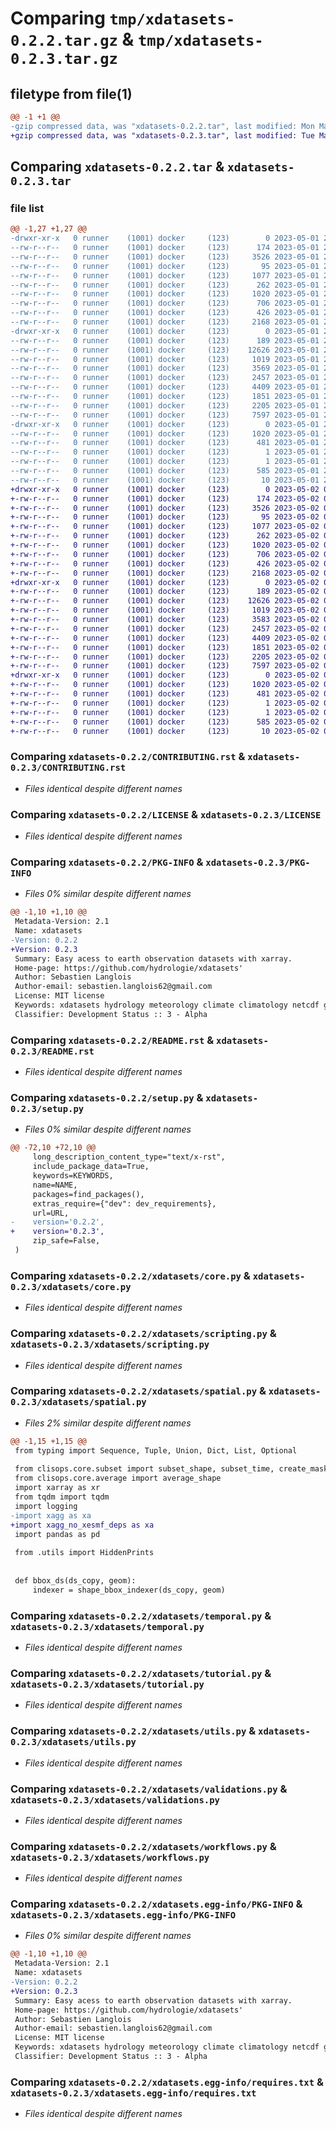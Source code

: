 # Comparing `tmp/xdatasets-0.2.2.tar.gz` & `tmp/xdatasets-0.2.3.tar.gz`

## filetype from file(1)

```diff
@@ -1 +1 @@
-gzip compressed data, was "xdatasets-0.2.2.tar", last modified: Mon May  1 23:58:57 2023, max compression
+gzip compressed data, was "xdatasets-0.2.3.tar", last modified: Tue May  2 00:30:53 2023, max compression
```

## Comparing `xdatasets-0.2.2.tar` & `xdatasets-0.2.3.tar`

### file list

```diff
@@ -1,27 +1,27 @@
-drwxr-xr-x   0 runner    (1001) docker     (123)        0 2023-05-01 23:58:57.752591 xdatasets-0.2.2/
--rw-r--r--   0 runner    (1001) docker     (123)      174 2023-05-01 23:58:54.000000 xdatasets-0.2.2/AUTHORS.rst
--rw-r--r--   0 runner    (1001) docker     (123)     3526 2023-05-01 23:58:54.000000 xdatasets-0.2.2/CONTRIBUTING.rst
--rw-r--r--   0 runner    (1001) docker     (123)       95 2023-05-01 23:58:54.000000 xdatasets-0.2.2/HISTORY.rst
--rw-r--r--   0 runner    (1001) docker     (123)     1077 2023-05-01 23:58:54.000000 xdatasets-0.2.2/LICENSE
--rw-r--r--   0 runner    (1001) docker     (123)      262 2023-05-01 23:58:54.000000 xdatasets-0.2.2/MANIFEST.in
--rw-r--r--   0 runner    (1001) docker     (123)     1020 2023-05-01 23:58:57.752591 xdatasets-0.2.2/PKG-INFO
--rw-r--r--   0 runner    (1001) docker     (123)      706 2023-05-01 23:58:54.000000 xdatasets-0.2.2/README.rst
--rw-r--r--   0 runner    (1001) docker     (123)      426 2023-05-01 23:58:57.752591 xdatasets-0.2.2/setup.cfg
--rw-r--r--   0 runner    (1001) docker     (123)     2168 2023-05-01 23:58:54.000000 xdatasets-0.2.2/setup.py
-drwxr-xr-x   0 runner    (1001) docker     (123)        0 2023-05-01 23:58:57.752591 xdatasets-0.2.2/xdatasets/
--rw-r--r--   0 runner    (1001) docker     (123)      189 2023-05-01 23:58:54.000000 xdatasets-0.2.2/xdatasets/__init__.py
--rw-r--r--   0 runner    (1001) docker     (123)    12626 2023-05-01 23:58:54.000000 xdatasets-0.2.2/xdatasets/core.py
--rw-r--r--   0 runner    (1001) docker     (123)     1019 2023-05-01 23:58:54.000000 xdatasets-0.2.2/xdatasets/scripting.py
--rw-r--r--   0 runner    (1001) docker     (123)     3569 2023-05-01 23:58:54.000000 xdatasets-0.2.2/xdatasets/spatial.py
--rw-r--r--   0 runner    (1001) docker     (123)     2457 2023-05-01 23:58:54.000000 xdatasets-0.2.2/xdatasets/temporal.py
--rw-r--r--   0 runner    (1001) docker     (123)     4409 2023-05-01 23:58:54.000000 xdatasets-0.2.2/xdatasets/tutorial.py
--rw-r--r--   0 runner    (1001) docker     (123)     1851 2023-05-01 23:58:54.000000 xdatasets-0.2.2/xdatasets/utils.py
--rw-r--r--   0 runner    (1001) docker     (123)     2205 2023-05-01 23:58:54.000000 xdatasets-0.2.2/xdatasets/validations.py
--rw-r--r--   0 runner    (1001) docker     (123)     7597 2023-05-01 23:58:54.000000 xdatasets-0.2.2/xdatasets/workflows.py
-drwxr-xr-x   0 runner    (1001) docker     (123)        0 2023-05-01 23:58:57.752591 xdatasets-0.2.2/xdatasets.egg-info/
--rw-r--r--   0 runner    (1001) docker     (123)     1020 2023-05-01 23:58:57.000000 xdatasets-0.2.2/xdatasets.egg-info/PKG-INFO
--rw-r--r--   0 runner    (1001) docker     (123)      481 2023-05-01 23:58:57.000000 xdatasets-0.2.2/xdatasets.egg-info/SOURCES.txt
--rw-r--r--   0 runner    (1001) docker     (123)        1 2023-05-01 23:58:57.000000 xdatasets-0.2.2/xdatasets.egg-info/dependency_links.txt
--rw-r--r--   0 runner    (1001) docker     (123)        1 2023-05-01 23:58:57.000000 xdatasets-0.2.2/xdatasets.egg-info/not-zip-safe
--rw-r--r--   0 runner    (1001) docker     (123)      585 2023-05-01 23:58:57.000000 xdatasets-0.2.2/xdatasets.egg-info/requires.txt
--rw-r--r--   0 runner    (1001) docker     (123)       10 2023-05-01 23:58:57.000000 xdatasets-0.2.2/xdatasets.egg-info/top_level.txt
+drwxr-xr-x   0 runner    (1001) docker     (123)        0 2023-05-02 00:30:53.562669 xdatasets-0.2.3/
+-rw-r--r--   0 runner    (1001) docker     (123)      174 2023-05-02 00:30:49.000000 xdatasets-0.2.3/AUTHORS.rst
+-rw-r--r--   0 runner    (1001) docker     (123)     3526 2023-05-02 00:30:49.000000 xdatasets-0.2.3/CONTRIBUTING.rst
+-rw-r--r--   0 runner    (1001) docker     (123)       95 2023-05-02 00:30:49.000000 xdatasets-0.2.3/HISTORY.rst
+-rw-r--r--   0 runner    (1001) docker     (123)     1077 2023-05-02 00:30:49.000000 xdatasets-0.2.3/LICENSE
+-rw-r--r--   0 runner    (1001) docker     (123)      262 2023-05-02 00:30:49.000000 xdatasets-0.2.3/MANIFEST.in
+-rw-r--r--   0 runner    (1001) docker     (123)     1020 2023-05-02 00:30:53.562669 xdatasets-0.2.3/PKG-INFO
+-rw-r--r--   0 runner    (1001) docker     (123)      706 2023-05-02 00:30:49.000000 xdatasets-0.2.3/README.rst
+-rw-r--r--   0 runner    (1001) docker     (123)      426 2023-05-02 00:30:53.562669 xdatasets-0.2.3/setup.cfg
+-rw-r--r--   0 runner    (1001) docker     (123)     2168 2023-05-02 00:30:49.000000 xdatasets-0.2.3/setup.py
+drwxr-xr-x   0 runner    (1001) docker     (123)        0 2023-05-02 00:30:53.558669 xdatasets-0.2.3/xdatasets/
+-rw-r--r--   0 runner    (1001) docker     (123)      189 2023-05-02 00:30:49.000000 xdatasets-0.2.3/xdatasets/__init__.py
+-rw-r--r--   0 runner    (1001) docker     (123)    12626 2023-05-02 00:30:49.000000 xdatasets-0.2.3/xdatasets/core.py
+-rw-r--r--   0 runner    (1001) docker     (123)     1019 2023-05-02 00:30:49.000000 xdatasets-0.2.3/xdatasets/scripting.py
+-rw-r--r--   0 runner    (1001) docker     (123)     3583 2023-05-02 00:30:49.000000 xdatasets-0.2.3/xdatasets/spatial.py
+-rw-r--r--   0 runner    (1001) docker     (123)     2457 2023-05-02 00:30:49.000000 xdatasets-0.2.3/xdatasets/temporal.py
+-rw-r--r--   0 runner    (1001) docker     (123)     4409 2023-05-02 00:30:49.000000 xdatasets-0.2.3/xdatasets/tutorial.py
+-rw-r--r--   0 runner    (1001) docker     (123)     1851 2023-05-02 00:30:49.000000 xdatasets-0.2.3/xdatasets/utils.py
+-rw-r--r--   0 runner    (1001) docker     (123)     2205 2023-05-02 00:30:49.000000 xdatasets-0.2.3/xdatasets/validations.py
+-rw-r--r--   0 runner    (1001) docker     (123)     7597 2023-05-02 00:30:49.000000 xdatasets-0.2.3/xdatasets/workflows.py
+drwxr-xr-x   0 runner    (1001) docker     (123)        0 2023-05-02 00:30:53.562669 xdatasets-0.2.3/xdatasets.egg-info/
+-rw-r--r--   0 runner    (1001) docker     (123)     1020 2023-05-02 00:30:53.000000 xdatasets-0.2.3/xdatasets.egg-info/PKG-INFO
+-rw-r--r--   0 runner    (1001) docker     (123)      481 2023-05-02 00:30:53.000000 xdatasets-0.2.3/xdatasets.egg-info/SOURCES.txt
+-rw-r--r--   0 runner    (1001) docker     (123)        1 2023-05-02 00:30:53.000000 xdatasets-0.2.3/xdatasets.egg-info/dependency_links.txt
+-rw-r--r--   0 runner    (1001) docker     (123)        1 2023-05-02 00:30:53.000000 xdatasets-0.2.3/xdatasets.egg-info/not-zip-safe
+-rw-r--r--   0 runner    (1001) docker     (123)      585 2023-05-02 00:30:53.000000 xdatasets-0.2.3/xdatasets.egg-info/requires.txt
+-rw-r--r--   0 runner    (1001) docker     (123)       10 2023-05-02 00:30:53.000000 xdatasets-0.2.3/xdatasets.egg-info/top_level.txt
```

### Comparing `xdatasets-0.2.2/CONTRIBUTING.rst` & `xdatasets-0.2.3/CONTRIBUTING.rst`

 * *Files identical despite different names*

### Comparing `xdatasets-0.2.2/LICENSE` & `xdatasets-0.2.3/LICENSE`

 * *Files identical despite different names*

### Comparing `xdatasets-0.2.2/PKG-INFO` & `xdatasets-0.2.3/PKG-INFO`

 * *Files 0% similar despite different names*

```diff
@@ -1,10 +1,10 @@
 Metadata-Version: 2.1
 Name: xdatasets
-Version: 0.2.2
+Version: 0.2.3
 Summary: Easy acess to earth observation datasets with xarray.
 Home-page: https://github.com/hydrologie/xdatasets'
 Author: Sebastien Langlois
 Author-email: sebastien.langlois62@gmail.com
 License: MIT license
 Keywords: xdatasets hydrology meteorology climate climatology netcdf gridded analysis
 Classifier: Development Status :: 3 - Alpha
```

### Comparing `xdatasets-0.2.2/README.rst` & `xdatasets-0.2.3/README.rst`

 * *Files identical despite different names*

### Comparing `xdatasets-0.2.2/setup.py` & `xdatasets-0.2.3/setup.py`

 * *Files 0% similar despite different names*

```diff
@@ -72,10 +72,10 @@
     long_description_content_type="text/x-rst",
     include_package_data=True,
     keywords=KEYWORDS,
     name=NAME,
     packages=find_packages(),
     extras_require={"dev": dev_requirements},
     url=URL,
-    version='0.2.2',
+    version='0.2.3',
     zip_safe=False,
 )
```

### Comparing `xdatasets-0.2.2/xdatasets/core.py` & `xdatasets-0.2.3/xdatasets/core.py`

 * *Files identical despite different names*

### Comparing `xdatasets-0.2.2/xdatasets/scripting.py` & `xdatasets-0.2.3/xdatasets/scripting.py`

 * *Files identical despite different names*

### Comparing `xdatasets-0.2.2/xdatasets/spatial.py` & `xdatasets-0.2.3/xdatasets/spatial.py`

 * *Files 2% similar despite different names*

```diff
@@ -1,15 +1,15 @@
 from typing import Sequence, Tuple, Union, Dict, List, Optional
 
 from clisops.core.subset import subset_shape, subset_time, create_mask, shape_bbox_indexer, subset_gridpoint
 from clisops.core.average import average_shape
 import xarray as xr
 from tqdm import tqdm
 import logging
-import xagg as xa
+import xagg_no_xesmf_deps as xa
 import pandas as pd
 
 from .utils import HiddenPrints
 
 
 def bbox_ds(ds_copy, geom):
     indexer = shape_bbox_indexer(ds_copy, geom)
```

### Comparing `xdatasets-0.2.2/xdatasets/temporal.py` & `xdatasets-0.2.3/xdatasets/temporal.py`

 * *Files identical despite different names*

### Comparing `xdatasets-0.2.2/xdatasets/tutorial.py` & `xdatasets-0.2.3/xdatasets/tutorial.py`

 * *Files identical despite different names*

### Comparing `xdatasets-0.2.2/xdatasets/utils.py` & `xdatasets-0.2.3/xdatasets/utils.py`

 * *Files identical despite different names*

### Comparing `xdatasets-0.2.2/xdatasets/validations.py` & `xdatasets-0.2.3/xdatasets/validations.py`

 * *Files identical despite different names*

### Comparing `xdatasets-0.2.2/xdatasets/workflows.py` & `xdatasets-0.2.3/xdatasets/workflows.py`

 * *Files identical despite different names*

### Comparing `xdatasets-0.2.2/xdatasets.egg-info/PKG-INFO` & `xdatasets-0.2.3/xdatasets.egg-info/PKG-INFO`

 * *Files 0% similar despite different names*

```diff
@@ -1,10 +1,10 @@
 Metadata-Version: 2.1
 Name: xdatasets
-Version: 0.2.2
+Version: 0.2.3
 Summary: Easy acess to earth observation datasets with xarray.
 Home-page: https://github.com/hydrologie/xdatasets'
 Author: Sebastien Langlois
 Author-email: sebastien.langlois62@gmail.com
 License: MIT license
 Keywords: xdatasets hydrology meteorology climate climatology netcdf gridded analysis
 Classifier: Development Status :: 3 - Alpha
```

### Comparing `xdatasets-0.2.2/xdatasets.egg-info/requires.txt` & `xdatasets-0.2.3/xdatasets.egg-info/requires.txt`

 * *Files identical despite different names*

